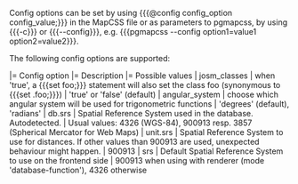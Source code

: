 Config options can be set by using {{{@config config_option config_value;}}} in the MapCSS file or as parameters to pgmapcss, by using {{{-c}}} or {{{--config}}}, e.g. {{{pgmapcss --config option1=value1 option2=value2}}}.

The following config options are supported:

|= Config option |= Description |= Possible values
| josm_classes | when 'true', a {{{set foo;}}} statement will also set the class foo (synonymous to {{{set .foo;}}}) | 'true' or 'false' (default)
| angular_system | choose which angular system will be used for trigonometric functions | 'degrees' (default), 'radians'
| db.srs | Spatial Reference System used in the database. Autodetected. | Usual values: 4326 (WGS-84), 900913 resp. 3857 (Spherical Mercator for Web Maps)
| unit.srs | Spatial Reference System to use for distances. If other values than 900913 are used, unexpected behaviour might happen. | 900913
| srs | Default Spatial Reference System to use on the frontend side | 900913 when using with renderer (mode 'database-function'), 4326 otherwise
